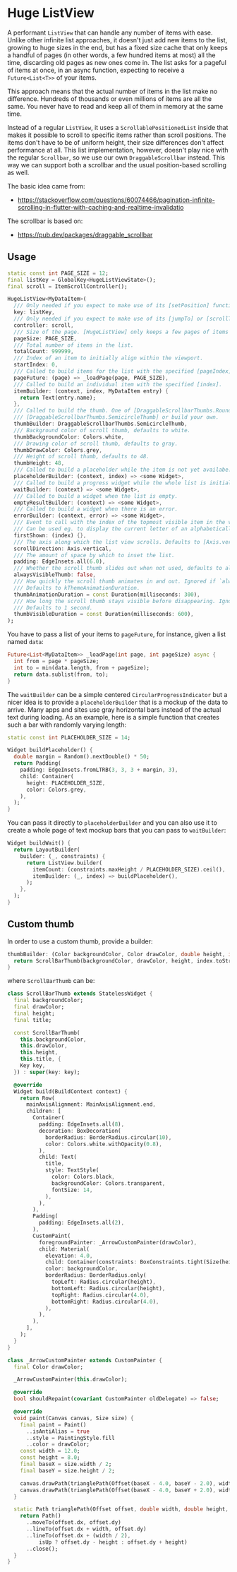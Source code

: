 Huge ListView
=============

A performant `ListView` that can handle any number of items with ease. Unlike other infinite list approaches,
it doesn't just add new items to the list, growing to huge sizes in the end, but has a fixed size cache that
only keeps a handful of pages (in other words, a few hundred items at most) all the time, discarding old pages
as new ones come in. The list asks for a pageful of items at once, in an async function, expecting to receive
a `Future<List<T>>` of your items.

This approach means that the actual number of items in the list make no difference. Hundreds of thousands or
even millions of items are all the same. You never have to read and keep all of them in memory at the same time.

Instead of a regular `ListView`, it uses a `ScrollablePositionedList` inside that makes it possible to scroll
to specific items rather than scroll positions. The items don't have to be of uniform height, their size differences
don't affect performance at all. This list implementation, however, doesn't play nice with the regular `Scrollbar`,
so we use our own `DraggableScrollbar` instead. This way we can support both a scrollbar and the usual position-based
scrolling as well.

The basic idea came from:

* https://stackoverflow.com/questions/60074466/pagination-infinite-scrolling-in-flutter-with-caching-and-realtime-invalidatio

The scrollbar is based on:

* https://pub.dev/packages/draggable_scrollbar

## Usage

```dart
static const int PAGE_SIZE = 12;
final listKey = GlobalKey<HugeListViewState>();
final scroll = ItemScrollController();

HugeListView<MyDataItem>(
  /// Only needed if you expect to make use of its [setPosition] function.
  key: listKey,
  /// Only needed if you expect to make use of its [jumpTo] or [scrollTo] functions (the thumb expects it, though).
  controller: scroll,
  /// Size of the page. [HugeListView] only keeps a few pages of items in memory any time.
  pageSize: PAGE_SIZE,
  /// Total number of items in the list.
  totalCount: 999999,
  /// Index of an item to initially align within the viewport.
  startIndex: 0,
  /// Called to build items for the list with the specified [pageIndex].
  pageFuture: (page) => _loadPage(page, PAGE_SIZE),
  /// Called to build an individual item with the specified [index].
  itemBuilder: (context, index, MyDataItem entry) {
    return Text(entry.name);
  },
  /// Called to build the thumb. One of [DraggableScrollbarThumbs.RoundedRectThumb], [DraggableScrollbarThumbs.ArrowThumb],
  /// [DraggableScrollbarThumbs.SemicircleThumb] or build your own.
  thumbBuilder: DraggableScrollbarThumbs.SemicircleThumb,
  /// Background color of scroll thumb, defaults to white.
  thumbBackgroundColor: Colors.white,
  /// Drawing color of scroll thumb, defaults to gray.
  thumbDrawColor: Colors.grey,
  /// Height of scroll thumb, defaults to 48.
  thumbHeight: 48,
  /// Called to build a placeholder while the item is not yet availabe.
  placeholderBuilder: (context, index) => <some Widget>,
  /// Called to build a progress widget while the whole list is initialized.
  waitBuilder: (context) => <some Widget>,
  /// Called to build a widget when the list is empty.
  emptyResultBuilder: (context) => <some Widget>,
  /// Called to build a widget when there is an error.
  errorBuilder: (context, error) => <some Widget>,
  /// Event to call with the index of the topmost visible item in the viewport while scrolling.
  /// Can be used eg. to display the current letter of an alphabetically sorted list.
  firstShown: (index) {},
  /// The axis along which the list view scrolls. Defaults to [Axis.vertical].
  scrollDirection: Axis.vertical,
  /// The amount of space by which to inset the list.
  padding: EdgeInsets.all(6.0),
  /// Whether the scroll thumb slides out when not used, defaults to always visible.
  alwaysVisibleThumb: false,
  /// How quickly the scroll thumb animates in and out. Ignored if `alwaysVisibleThumb` is true.
  /// Defaults to kThemeAnimationDuration.
  thumbAnimationDuration = const Duration(milliseconds: 300),
  /// How long the scroll thumb stays visible before disappearing. Ignored if `alwaysVisibleThumb` is true.
  /// Defaults to 1 second.
  thumbVisibleDuration = const Duration(milliseconds: 600),
);
```

You have to pass a list of your items to `pageFuture`, for instance, given a list named `data`:

``` dart
Future<List<MyDataItem>> _loadPage(int page, int pageSize) async {
  int from = page * pageSize;
  int to = min(data.length, from + pageSize);
  return data.sublist(from, to);
}
```

The `waitBuilder` can be a simple centered `CircularProgressIndicator` but a nicer idea is
to provide a `placeholderBuilder` that is a mockup of the data to arrive. Many apps and sites
use gray horizontal bars instead of the actual text during loading. As an example,
here is a simple function that creates such a bar with randomly varying length:

``` dart
static const int PLACEHOLDER_SIZE = 14;

Widget buildPlaceholder() {
  double margin = Random().nextDouble() * 50;
  return Padding(
    padding: EdgeInsets.fromLTRB(3, 3, 3 + margin, 3),
    child: Container(
      height: PLACEHOLDER_SIZE,
      color: Colors.grey,
    ),
  );
}
```

You can pass it directly to `placeholderBuilder` and you can also use it to create
a whole page of text mockup bars that you can pass to `waitBuilder`:

``` dart
Widget buildWait() {
  return LayoutBuilder(
    builder: (_, constraints) {
      return ListView.builder(
        itemCount: (constraints.maxHeight / PLACEHOLDER_SIZE).ceil(),
        itemBuilder: (_, index) => buildPlaceholder(),
      );
    },
  );
}
```

## Custom thumb

In order to use a custom thumb, provide a builder:

``` dart
thumbBuilder: (Color backgroundColor, Color drawColor, double height, int index) {
  return ScrollBarThumb(backgroundColor, drawColor, height, index.toString());
}
```

where `ScrollBarThumb` can be:

```dart
class ScrollBarThumb extends StatelessWidget {
  final backgroundColor;
  final drawColor;
  final height;
  final title;

  const ScrollBarThumb(
    this.backgroundColor,
    this.drawColor,
    this.height,
    this.title, {
    Key key,
  }) : super(key: key);

  @override
  Widget build(BuildContext context) {
    return Row(
      mainAxisAlignment: MainAxisAlignment.end,
      children: [
        Container(
          padding: EdgeInsets.all(8),
          decoration: BoxDecoration(
            borderRadius: BorderRadius.circular(10),
            color: Colors.white.withOpacity(0.8),
          ),
          child: Text(
            title,
            style: TextStyle(
              color: Colors.black,
              backgroundColor: Colors.transparent,
              fontSize: 14,
            ),
          ),
        ),
        Padding(
          padding: EdgeInsets.all(2),
        ),
        CustomPaint(
          foregroundPainter: _ArrowCustomPainter(drawColor),
          child: Material(
            elevation: 4.0,
            child: Container(constraints: BoxConstraints.tight(Size(height * 0.6, height))),
            color: backgroundColor,
            borderRadius: BorderRadius.only(
              topLeft: Radius.circular(height),
              bottomLeft: Radius.circular(height),
              topRight: Radius.circular(4.0),
              bottomRight: Radius.circular(4.0),
            ),
          ),
        ),
      ],
    );
  }
}

class _ArrowCustomPainter extends CustomPainter {
  final Color drawColor;

  _ArrowCustomPainter(this.drawColor);

  @override
  bool shouldRepaint(covariant CustomPainter oldDelegate) => false;

  @override
  void paint(Canvas canvas, Size size) {
    final paint = Paint()
      ..isAntiAlias = true
      ..style = PaintingStyle.fill
      ..color = drawColor;
    const width = 12.0;
    const height = 8.0;
    final baseX = size.width / 2;
    final baseY = size.height / 2;

    canvas.drawPath(trianglePath(Offset(baseX - 4.0, baseY - 2.0), width, height, true), paint);
    canvas.drawPath(trianglePath(Offset(baseX - 4.0, baseY + 2.0), width, height, false), paint);
  }

  static Path trianglePath(Offset offset, double width, double height, bool isUp) {
    return Path()
      ..moveTo(offset.dx, offset.dy)
      ..lineTo(offset.dx + width, offset.dy)
      ..lineTo(offset.dx + (width / 2),
          isUp ? offset.dy - height : offset.dy + height)
      ..close();
  }
}
```